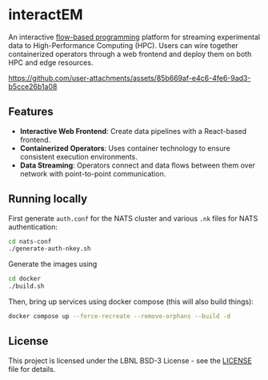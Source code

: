 # interactEM

An interactive [flow-based programming](https://en.wikipedia.org/wiki/Flow-based_programming) platform for streaming experimental data to High-Performance Computing (HPC). Users can wire together containerized operators through a web frontend and deploy them on both HPC and edge resources.

https://github.com/user-attachments/assets/85b669af-e4c6-4fe6-9ad3-b5cce26b1a08

## Features

- **Interactive Web Frontend**: Create data pipelines with a React-based frontend.
- **Containerized Operators**: Uses container technology to ensure consistent execution environments.
- **Data Streaming**: Operators connect and data flows between them over network with point-to-point communication.

## Running locally

First generate `auth.conf` for the NATS cluster and various `.nk` files for NATS authentication:

```bash
cd nats-conf
./generate-auth-nkey.sh
```

Generate the images using

```bash
cd docker
./build.sh
```

Then, bring up services using docker compose (this will also build things):

```bash
docker compose up --force-recreate --remove-orphans --build -d
```

## License

This project is licensed under the LBNL BSD-3 License - see the [LICENSE](LICENSE) file for details.
